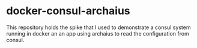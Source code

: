 # docker-consul-archaius
This repository holds the spike that I used to demonstrate a consul system running in docker an an app using archaius to read the configuration from consul. 
